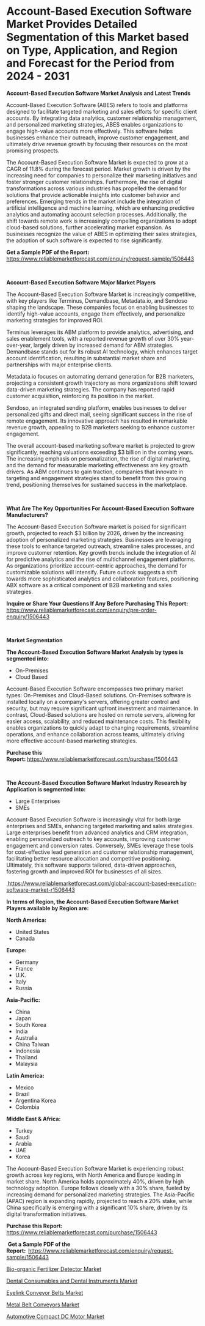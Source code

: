 <p><h1>Account-Based Execution Software Market Provides Detailed Segmentation of this Market based on Type, Application, and Region and Forecast for the Period from 2024 - 2031</h1></p><p><strong>Account-Based Execution Software Market Analysis and Latest Trends</strong></p>
<p><p>Account-Based Execution Software (ABES) refers to tools and platforms designed to facilitate targeted marketing and sales efforts for specific client accounts. By integrating data analytics, customer relationship management, and personalized marketing strategies, ABES enables organizations to engage high-value accounts more effectively. This software helps businesses enhance their outreach, improve customer engagement, and ultimately drive revenue growth by focusing their resources on the most promising prospects.</p><p>The Account-Based Execution Software Market is expected to grow at a CAGR of 11.8% during the forecast period. Market growth is driven by the increasing need for companies to personalize their marketing initiatives and foster stronger customer relationships. Furthermore, the rise of digital transformations across various industries has propelled the demand for solutions that provide actionable insights into customer behavior and preferences. Emerging trends in the market include the integration of artificial intelligence and machine learning, which are enhancing predictive analytics and automating account selection processes. Additionally, the shift towards remote work is increasingly compelling organizations to adopt cloud-based solutions, further accelerating market expansion. As businesses recognize the value of ABES in optimizing their sales strategies, the adoption of such software is expected to rise significantly.</p></p>
<p><strong>Get a Sample PDF of the Report:&nbsp;</strong> <a href="https://www.reliablemarketforecast.com/enquiry/request-sample/1506443?utm_campaign=1097&utm_medium=2&utm_source=Github&utm_content=ia&utm_term=07122024&utm_id=account-based-execution-software">https://www.reliablemarketforecast.com/enquiry/request-sample/1506443</a></p>
<p>&nbsp;</p>
<p><strong>Account-Based Execution Software Major Market Players</strong></p>
<p><p>The Account-Based Execution Software Market is increasingly competitive, with key players like Terminus, Demandbase, Metadata.io, and Sendoso shaping the landscape. These companies focus on enabling businesses to identify high-value accounts, engage them effectively, and personalize marketing strategies for improved ROI.</p><p>Terminus leverages its ABM platform to provide analytics, advertising, and sales enablement tools, with a reported revenue growth of over 30% year-over-year, largely driven by increased demand for ABM strategies. Demandbase stands out for its robust AI technology, which enhances target account identification, resulting in substantial market share and partnerships with major enterprise clients.</p><p>Metadata.io focuses on automating demand generation for B2B marketers, projecting a consistent growth trajectory as more organizations shift toward data-driven marketing strategies. The company has reported rapid customer acquisition, reinforcing its position in the market.</p><p>Sendoso, an integrated sending platform, enables businesses to deliver personalized gifts and direct mail, seeing significant success in the rise of remote engagement. Its innovative approach has resulted in remarkable revenue growth, appealing to B2B marketers seeking to enhance customer engagement.</p><p>The overall account-based marketing software market is projected to grow significantly, reaching valuations exceeding $3 billion in the coming years. The increasing emphasis on personalization, the rise of digital marketing, and the demand for measurable marketing effectiveness are key growth drivers. As ABM continues to gain traction, companies that innovate in targeting and engagement strategies stand to benefit from this growing trend, positioning themselves for sustained success in the marketplace.</p></p>
<p>&nbsp;</p>
<p><strong>What Are The Key Opportunities For Account-Based Execution Software Manufacturers?</strong></p>
<p><p>The Account-Based Execution Software market is poised for significant growth, projected to reach $3 billion by 2026, driven by the increasing adoption of personalized marketing strategies. Businesses are leveraging these tools to enhance targeted outreach, streamline sales processes, and improve customer retention. Key growth trends include the integration of AI for predictive analytics and the rise of multichannel engagement platforms. As organizations prioritize account-centric approaches, the demand for customizable solutions will intensify. Future outlook suggests a shift towards more sophisticated analytics and collaboration features, positioning ABX software as a critical component of B2B marketing and sales strategies.</p></p>
<p><strong>Inquire or Share Your Questions If Any Before Purchasing This Report:</strong> <a href="https://www.reliablemarketforecast.com/enquiry/pre-order-enquiry/1506443?utm_campaign=1097&utm_medium=2&utm_source=Github&utm_content=ia&utm_term=07122024&utm_id=account-based-execution-software">https://www.reliablemarketforecast.com/enquiry/pre-order-enquiry/1506443</a></p>
<p>&nbsp;</p>
<p><strong>Market Segmentation</strong></p>
<p><strong>The Account-Based Execution Software Market Analysis by types is segmented into:</strong></p>
<p><ul><li>On-Premises</li><li>Cloud Based</li></ul></p>
<p><p>Account-Based Execution Software encompasses two primary market types: On-Premises and Cloud-Based solutions. On-Premises software is installed locally on a company's servers, offering greater control and security, but may require significant upfront investment and maintenance. In contrast, Cloud-Based solutions are hosted on remote servers, allowing for easier access, scalability, and reduced maintenance costs. This flexibility enables organizations to quickly adapt to changing requirements, streamline operations, and enhance collaboration across teams, ultimately driving more effective account-based marketing strategies.</p></p>
<p><strong>Purchase this Report:&nbsp;</strong><a href="https://www.reliablemarketforecast.com/purchase/1506443?utm_campaign=1097&utm_medium=2&utm_source=Github&utm_content=ia&utm_term=07122024&utm_id=account-based-execution-software">https://www.reliablemarketforecast.com/purchase/1506443</a></p>
<p>&nbsp;</p>
<p><strong>The Account-Based Execution Software Market Industry Research by Application is segmented into:</strong></p>
<p><ul><li>Large Enterprises</li><li>SMEs</li></ul></p>
<p><p>Account-Based Execution Software is increasingly vital for both large enterprises and SMEs, enhancing targeted marketing and sales strategies. Large enterprises benefit from advanced analytics and CRM integration, enabling personalized outreach to key accounts, improving customer engagement and conversion rates. Conversely, SMEs leverage these tools for cost-effective lead generation and customer relationship management, facilitating better resource allocation and competitive positioning. Ultimately, this software supports tailored, data-driven approaches, fostering growth and improved ROI for businesses of all sizes.</p></p>
<p><a href="https://www.reliablemarketforecast.com/global-account-based-execution-software-market-r1506443?utm_campaign=1097&utm_medium=2&utm_source=Github&utm_content=ia&utm_term=07122024&utm_id=account-based-execution-software">&nbsp;https://www.reliablemarketforecast.com/global-account-based-execution-software-market-r1506443</a></p>
<p><strong>In terms of Region, the Account-Based Execution Software Market Players available by Region are:</strong></p>
<p>
    <p> <strong> North America: </strong>
        <ul>
            <li>United States</li>
            <li>Canada</li>
        </ul>
        </p> 
    <p> <strong> Europe: </strong>
        <ul>
            <li>Germany</li>
            <li>France</li>
            <li>U.K.</li>
            <li>Italy</li>
            <li>Russia</li>
        </ul>
        </p> 
    <p> <strong> Asia-Pacific: </strong>
        <ul>
            <li>China</li>
            <li>Japan</li>
            <li>South Korea</li>
            <li>India</li>
            <li>Australia</li>
            <li>China Taiwan</li>
            <li>Indonesia</li>
            <li>Thailand</li>
            <li>Malaysia</li>
        </ul>
        </p> 
    <p> <strong> Latin America: </strong>
        <ul>
            <li>Mexico</li>
            <li>Brazil</li>
            <li>Argentina Korea</li>
            <li>Colombia</li>
        </ul>
        </p> 
    <p> <strong> Middle East & Africa: </strong>
        <ul>
            <li>Turkey</li>
            <li>Saudi</li>
            <li>Arabia</li>
            <li>UAE</li>
            <li>Korea</li>
        </ul>
    </p>
    </p>
<p><p>The Account-Based Execution Software Market is experiencing robust growth across key regions, with North America and Europe leading in market share. North America holds approximately 40%, driven by high technology adoption. Europe follows closely with a 30% share, fueled by increasing demand for personalized marketing strategies. The Asia-Pacific (APAC) region is expanding rapidly, projected to reach a 20% stake, while China specifically is emerging with a significant 10% share, driven by its digital transformation initiatives.</p></p>
<p><strong>Purchase this Report: </strong><a href="https://www.reliablemarketforecast.com/purchase/1506443?utm_campaign=1097&utm_medium=2&utm_source=Github&utm_content=ia&utm_term=07122024&utm_id=account-based-execution-software">https://www.reliablemarketforecast.com/purchase/1506443</a></p>
<p>&nbsp;<strong>Get a Sample PDF of the Report:&nbsp;&nbsp;</strong><a href="https://www.reliablemarketforecast.com/enquiry/request-sample/1506443?utm_campaign=1097&utm_medium=2&utm_source=Github&utm_content=ia&utm_term=07122024&utm_id=account-based-execution-software">https://www.reliablemarketforecast.com/enquiry/request-sample/1506443</a></p>
<p><strong></strong></p>
<p><p><a href="https://issuu.com/reportprime-2/docs/bio-organic-fertilizer-detector-market-size-2030.p?utm_campaign=1097&utm_medium=2&utm_source=Github&utm_content=ia&utm_term=07122024&utm_id=account-based-execution-software">Bio-organic Fertilizer Detector Market</a></p><p><a href="https://www.linkedin.com/pulse/revenue-growth-market-insights-dental-consumables-instruments-65oze?utm_campaign=1097&utm_medium=2&utm_source=Github&utm_content=ia&utm_term=07122024&utm_id=account-based-execution-software">Dental Consumables and Dental Instruments Market</a></p><p><a href="https://github.com/castoriffic/Market-Research-Report-List-5/blob/main/eyelink-conveyor-belts-market.md?utm_campaign=1097&utm_medium=2&utm_source=Github&utm_content=ia&utm_term=07122024&utm_id=account-based-execution-software">Eyelink Conveyor Belts Market</a></p><p><a href="https://github.com/ryanbell8967/Market-Research-Report-List-1/blob/main/metal-belt-conveyors-market.md?utm_campaign=1097&utm_medium=2&utm_source=Github&utm_content=ia&utm_term=07122024&utm_id=account-based-execution-software">Metal Belt Conveyors Market</a></p><p><a href="https://issuu.com/reportprime-2/docs/automotive-compact-dc-motor-market-size-2030.pptx?utm_campaign=1097&utm_medium=2&utm_source=Github&utm_content=ia&utm_term=07122024&utm_id=account-based-execution-software">Automotive Compact DC Motor Market</a></p></p>